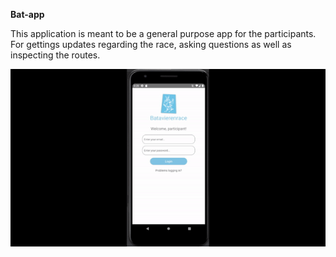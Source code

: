 **Bat-app**

This application is meant to be a general purpose app for the participants. For gettings updates regarding the race, asking questions as well as inspecting the routes.

![alt text](https://github.com/emilsbee/Bata/blob/main/assets/demo.gif)

